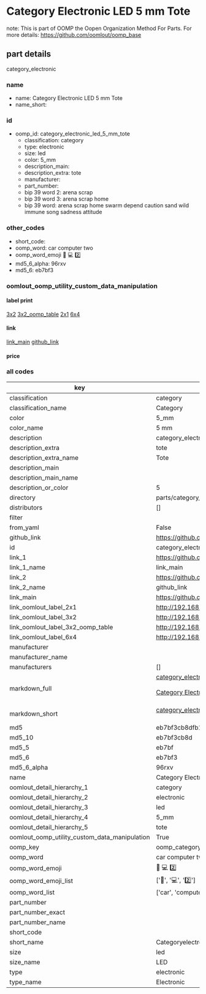 # Category Electronic LED 5 mm Tote  

note: This is part of OOMP the Oopen Organization Method For Parts. For more details: https://github.com/oomlout/oomp_base

##  part details



category_electronic

### name
* name: Category Electronic LED 5 mm Tote
* name_short: 
### id
* oomp_id: category_electronic_led_5_mm_tote
  * classification: category
  * type: electronic
  * size: led
  * color: 5_mm
  * description_main: 
  * description_extra: tote
  * manufacturer: 
  * part_number: 
  * bip 39 word 2: arena scrap
  * bip 39 word 3: arena scrap home
  * bip 39 word: arena scrap home swarm depend caution sand wild immune song sadness attitude

### other_codes
* short_code: 
* oomp_word: car computer two
* oomp_word_emoji :car: :computer: :two:
* md5_6_alpha: 96rxv
* md5_6: eb7bf3






### oomlout_oomp_utility_custom_data_manipulation
#### label print
[3x2](http://192.168.1.245:1112/?label=oomp%2096rxv)
[3x2_oomp_table](http://192.168.1.107:1112/?label=oomp%2096rxv)
[2x1](http://192.168.1.242:1112/?label=oomp%2096rxv)
[6x4](http://192.168.1.55:1112/?label=oomp%2096rxv)    

#### link

[link_main](https://github.com/oomlout/oomlout_oomp_current_version_messy/tree/main/parts/category_electronic_led_5_mm_tote) [github_link](https://github.com/oomlout/oomlout_oomp_part_src/tree/main/parts/category_electronic_led_5_mm_tote)                             

#### price







### all codes 
| key | value |  
| --- | --- |  
| classification | category |  
| classification_name | Category |  
| color | 5_mm |  
| color_name | 5 mm |  
| description | category_electronic |  
| description_extra | tote |  
| description_extra_name | Tote |  
| description_main |  |  
| description_main_name |  |  
| description_or_color | 5  |  
| directory | parts/category_electronic_led_5_mm_tote |  
| distributors | [] |  
| filter |  |  
| from_yaml | False |  
| github_link | https://github.com/oomlout/oomlout_oomp_part_src/tree/main/parts/category_electronic_led_5_mm_tote |  
| id | category_electronic_led_5_mm_tote |  
| link_1 | https://github.com/oomlout/oomlout_oomp_current_version_messy/tree/main/parts/category_electronic_led_5_mm_tote |  
| link_1_name | link_main |  
| link_2 | https://github.com/oomlout/oomlout_oomp_part_src/tree/main/parts/category_electronic_led_5_mm_tote |  
| link_2_name | github_link |  
| link_main | https://github.com/oomlout/oomlout_oomp_current_version_messy/tree/main/parts/category_electronic_led_5_mm_tote |  
| link_oomlout_label_2x1 | http://192.168.1.242:1112/?label=oomp%2096rxv |  
| link_oomlout_label_3x2 | http://192.168.1.245:1112/?label=oomp%2096rxv |  
| link_oomlout_label_3x2_oomp_table | http://192.168.1.107:1112/?label=oomp%2096rxv |  
| link_oomlout_label_6x4 | http://192.168.1.55:1112/?label=oomp%2096rxv |  
| manufacturer |  |  
| manufacturer_name |  |  
| manufacturers | [] |  
| markdown_full | [category_electronic_led_5_mm_tote](https://github.com/oomlout/oomlout_oomp_current_version_messy/tree/main/parts/category_electronic_led_5_mm_tote)<br>[](https://github.com/oomlout/oomlout_oomp_current_version_messy/tree/main/parts/category_electronic_led_5_mm_tote)<br>[Category Electronic Led 5 Mm Tote](https://github.com/oomlout/oomlout_oomp_current_version_messy/tree/main/parts/category_electronic_led_5_mm_tote)<br><br> |  
| markdown_short | [category_electronic_led_5_mm_tote](https://github.com/oomlout/oomlout_oomp_current_version_messy/tree/main/parts/category_electronic_led_5_mm_tote)<br><br> |  
| md5 | eb7bf3cb8dfb17e4929d7db6da30585b |  
| md5_10 | eb7bf3cb8d |  
| md5_5 | eb7bf |  
| md5_6 | eb7bf3 |  
| md5_6_alpha | 96rxv |  
| name | Category Electronic LED 5 mm Tote |  
| oomlout_detail_hierarchy_1 | category |  
| oomlout_detail_hierarchy_2 | electronic |  
| oomlout_detail_hierarchy_3 | led |  
| oomlout_detail_hierarchy_4 | 5_mm |  
| oomlout_detail_hierarchy_5 | tote |  
| oomlout_oomp_utility_custom_data_manipulation | True |  
| oomp_key | oomp_category_electronic_led_5_mm_tote |  
| oomp_word | car computer two |  
| oomp_word_emoji | :car: :computer: :two: |  
| oomp_word_emoji_list | [':car:', ':computer:', ':two:'] |  
| oomp_word_list | ['car', 'computer', 'two'] |  
| part_number |  |  
| part_number_exact |  |  
| part_number_name |  |  
| short_code |  |  
| short_name | Categoryelectronic |  
| size | led |  
| size_name | LED |  
| type | electronic |  
| type_name | Electronic |  
